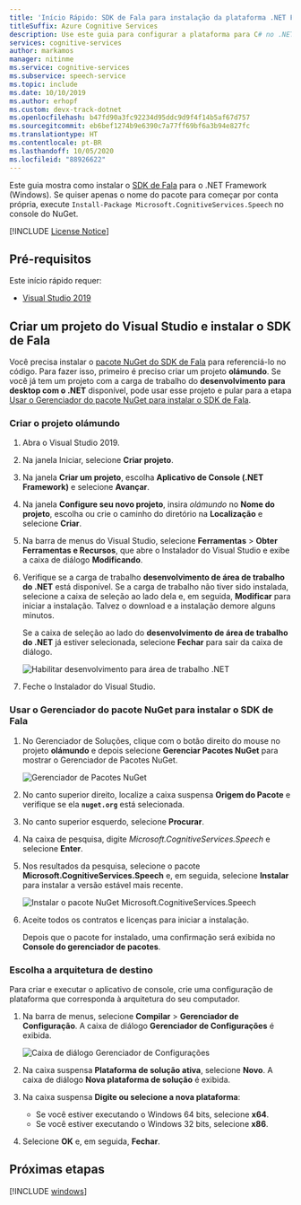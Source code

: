 ```yaml
---
title: 'Início Rápido: SDK de Fala para instalação da plataforma .NET Framework (Windows) – Serviço de Fala'
titleSuffix: Azure Cognitive Services
description: Use este guia para configurar a plataforma para C# no .NET Framework para Windows com o SDK dos serviço de Fala.
services: cognitive-services
author: markamos
manager: nitinme
ms.service: cognitive-services
ms.subservice: speech-service
ms.topic: include
ms.date: 10/10/2019
ms.author: erhopf
ms.custom: devx-track-dotnet
ms.openlocfilehash: b47fd90a3fc92234d95ddc9d9f4f14b5af67d757
ms.sourcegitcommit: eb6bef1274b9e6390c7a77ff69bf6a3b94e827fc
ms.translationtype: HT
ms.contentlocale: pt-BR
ms.lasthandoff: 10/05/2020
ms.locfileid: "88926622"
---
```

Este guia mostra como instalar o [SDK de Fala](~/articles/cognitive-services/speech-service/speech-sdk.md) para o .NET Framework (Windows). Se quiser apenas o nome do pacote para começar por conta própria, execute `Install-Package Microsoft.CognitiveServices.Speech` no console do NuGet.

[!INCLUDE [License Notice](~/includes/cognitive-services-speech-service-license-notice.md)]

## <a name="prerequisites"></a>Pré-requisitos

Este início rápido requer:

* [Visual Studio 2019](https://visualstudio.microsoft.com/downloads/)

## <a name="create-a-visual-studio-project-and-install-the-speech-sdk"></a>Criar um projeto do Visual Studio e instalar o SDK de Fala

Você precisa instalar o [pacote NuGet do SDK de Fala](https://aka.ms/csspeech/nuget) para referenciá-lo no código. Para fazer isso, primeiro é preciso criar um projeto **olámundo**. Se você já tem um projeto com a carga de trabalho do **desenvolvimento para desktop com o .NET** disponível, pode usar esse projeto e pular para a etapa [Usar o Gerenciador do pacote NuGet para instalar o SDK de Fala](#use-nuget-package-manager-to-install-the-speech-sdk).

### <a name="create-helloworld-project"></a>Criar o projeto olámundo

1. Abra o Visual Studio 2019.

1. Na janela Iniciar, selecione **Criar projeto**. 

1. Na janela **Criar um projeto**, escolha **Aplicativo de Console (.NET Framework)** e selecione **Avançar**.

1. Na janela **Configure seu novo projeto**, insira *olámundo* no **Nome do projeto**, escolha ou crie o caminho do diretório na **Localização** e selecione **Criar**.

1. Na barra de menus do Visual Studio, selecione **Ferramentas** > **Obter Ferramentas e Recursos**, que abre o Instalador do Visual Studio e exibe a caixa de diálogo **Modificando**.

1. Verifique se a carga de trabalho **desenvolvimento de área de trabalho do .NET** está disponível. Se a carga de trabalho não tiver sido instalada, selecione a caixa de seleção ao lado dela e, em seguida, **Modificar** para iniciar a instalação. Talvez o download e a instalação demore alguns minutos.

   Se a caixa de seleção ao lado do **desenvolvimento de área de trabalho do .NET** já estiver selecionada, selecione **Fechar** para sair da caixa de diálogo.

   ![Habilitar desenvolvimento para área de trabalho .NET](~/articles/cognitive-services/speech-service/media/sdk/vs-enable-net-desktop-workload.png)

1. Feche o Instalador do Visual Studio.

### <a name="use-nuget-package-manager-to-install-the-speech-sdk"></a>Usar o Gerenciador do pacote NuGet para instalar o SDK de Fala

1. No Gerenciador de Soluções, clique com o botão direito do mouse no projeto **olámundo** e depois selecione **Gerenciar Pacotes NuGet** para mostrar o Gerenciador de Pacotes NuGet.

   ![Gerenciador de Pacotes NuGet](~/articles/cognitive-services/speech-service/media/sdk/vs-nuget-package-manager.png)

1. No canto superior direito, localize a caixa suspensa **Origem do Pacote** e verifique se ela **`nuget.org`** está selecionada.

1. No canto superior esquerdo, selecione **Procurar**.

1. Na caixa de pesquisa, digite *Microsoft.CognitiveServices.Speech* e selecione **Enter**.

1. Nos resultados da pesquisa, selecione o pacote **Microsoft.CognitiveServices.Speech** e, em seguida, selecione **Instalar** para instalar a versão estável mais recente.

   ![Instalar o pacote NuGet Microsoft.CognitiveServices.Speech](~/articles/cognitive-services/speech-service/media/sdk/qs-csharp-dotnet-windows-03-nuget-install-1.0.0.png)

1. Aceite todos os contratos e licenças para iniciar a instalação.

   Depois que o pacote for instalado, uma confirmação será exibida no **Console do gerenciador de pacotes**.

### <a name="choose-target-architecture"></a>Escolha a arquitetura de destino

Para criar e executar o aplicativo de console, crie uma configuração de plataforma que corresponda à arquitetura do seu computador.

1. Na barra de menus, selecione **Compilar** > **Gerenciador de Configuração**. A caixa de diálogo **Gerenciador de Configurações** é exibida.

   ![Caixa de diálogo Gerenciador de Configurações](~/articles/cognitive-services/speech-service/media/sdk/vs-configuration-manager-dialog-box.png)

1. Na caixa suspensa **Plataforma de solução ativa**, selecione **Novo**. A caixa de diálogo **Nova plataforma de solução** é exibida.

1. Na caixa suspensa **Digite ou selecione a nova plataforma**:
   - Se você estiver executando o Windows 64 bits, selecione **x64**.
   - Se você estiver executando o Windows 32 bits, selecione **x86**.

1. Selecione **OK** e, em seguida, **Fechar**.

## <a name="next-steps"></a>Próximas etapas

[!INCLUDE [windows](../quickstart-list.md)]
